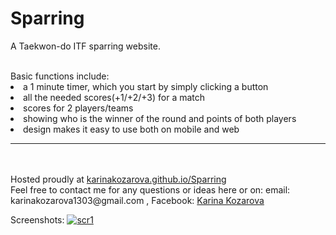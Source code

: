 # Sparring
A Taekwon-do ITF sparring website.

<br>
 Basic functions include:
 <li> a 1 minute timer, which you start by simply clicking a button </li>
 <li> all the needed scores(+1/+2/+3) for a match </li>
 <li> scores for 2 players/teams</li>
 <li> showing who is the winner of the round and points of both players</li>
 <li> design makes it easy to use both on mobile and web </li>
 <hr> <br> <br>
Hosted proudly at <a href="https://karinakozarova.github.io/Sparring/"> karinakozarova.github.io/Sparring </a> <br>
Feel free to contact me for any questions or ideas here or on: email: karinakozarova1303@gmail.com , Facebook: <a href = " https://www.facebook.com/karinakkozarova"> Karina Kozarova </a> <br>

Screenshots:
<a href="https://ibb.co/eGThBF"><img src="https://image.ibb.co/iONW5a/scr1.jpg" alt="scr1" border="0"></a><br />


